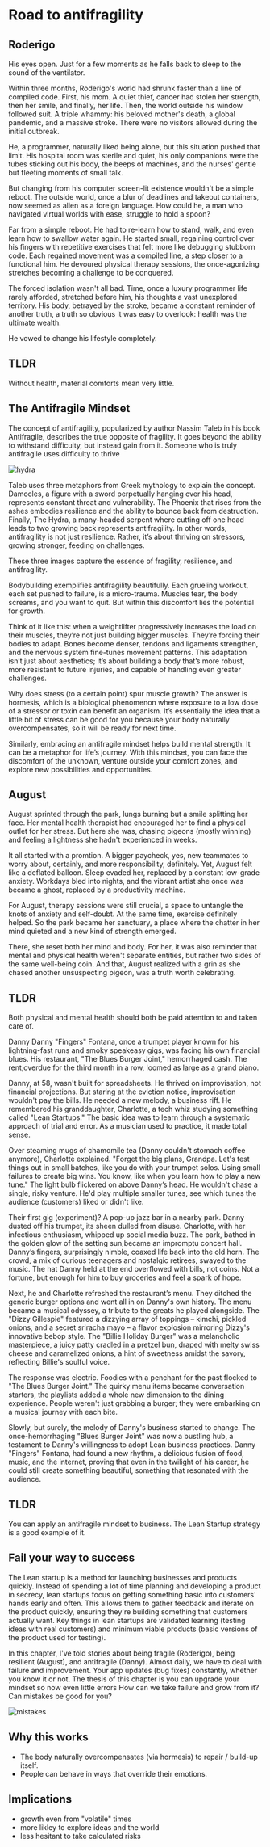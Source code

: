 
# Road to antifragility
## Roderigo
His eyes open. Just for a few moments as he falls back to sleep to the sound of the ventilator. 

Within three months, Roderigo's world had shrunk faster than a line of compiled code. First, his mom. A quiet thief, cancer had stolen her strength, then her smile, and finally, her life. Then, the world outside his window followed suit. A triple whammy: his beloved mother's death, a global pandemic, and a massive stroke. There were no visitors allowed during the initial outbreak. 

He, a programmer, naturally liked being alone, but this situation pushed that limit. His hospital room was sterile and quiet, his only companions were the tubes sticking out his body, the beeps of machines, and the nurses' gentle but fleeting moments of small talk. 

But changing from his computer screen-lit existence wouldn't be a simple reboot. The outside world, once a blur of deadlines and takeout containers, now seemed as alien as a foreign language. How could he, a man who navigated virtual worlds with ease, struggle to hold a spoon?

Far from a simple reboot. He had to re-learn how to stand, walk, and even learn how to swallow water again. He started small, regaining control over his fingers with repetitive exercises that felt more like debugging stubborn code. Each regained movement was a compiled line, a step closer to a functional him. He devoured physical therapy sessions, the once-agonizing stretches becoming a challenge to be conquered. 

The forced isolation wasn't all bad. Time, once a luxury programmer life rarely afforded, stretched before him, his thoughts a vast unexplored territory. His body, betrayed by the stroke, became a constant reminder of another truth, a truth so obvious it was easy to overlook: health was the ultimate wealth. 

He vowed to change his lifestyle completely.



## TLDR
Without health, material comforts mean very little. 


## The Antifragile Mindset 

The concept of antifragility, popularized by author Nassim Taleb in his book Antifragile, describes the true opposite of fragility. It goes beyond the ability to withstand difficulty, but instead gain from it. Someone who is truly antifragile uses difficulty to thrive

![hydra](https://pebreo.github.io/IMG_0755.jpeg)

Taleb uses three metaphors from Greek mythology to explain the concept. Damocles, a figure with a sword perpetually hanging over his head, represents constant threat and vulnerability. The Phoenix that rises from the ashes embodies resilience and the ability to bounce back from destruction. Finally, The Hydra, a many-headed serpent where cutting off one head leads to two growing back represents antifragility. In other words, antifragility is not just resilience. Rather, it’s about thriving on stressors, growing stronger, feeding on challenges.

These three images capture the essence of fragility, resilience, and antifragility.

Bodybuilding exemplifies antifragility beautifully. Each grueling workout, each set pushed to failure, is a micro-trauma. Muscles tear, the body screams, and you want to quit. But within this discomfort lies the potential for growth.

Think of it like this: when a weightlifter progressively increases the load on their muscles, they’re not just building bigger muscles. They’re forcing their bodies to adapt. Bones become denser, tendons and ligaments strengthen, and the nervous system fine-tunes movement patterns. This adaptation isn’t just about aesthetics; it’s about building a body that’s more robust, more resistant to future injuries, and capable of handling even greater challenges.

Why does stress (to a certain point) spur muscle growth? The answer is hormesis, which is a biological phenomenon where exposure to a low dose of a stressor or toxin can benefit an organism. It’s essentially the idea that a little bit of stress can be good for you because your body naturally overcompensates, so it will be ready for next time.
 
Similarly, embracing an antifragile mindset helps build mental strength. It can be a metaphor for life’s journey. With this mindset, you can face the discomfort of the unknown, venture outside your comfort zones, and explore new possibilities and opportunities.


## August
August sprinted through the park, lungs burning but a smile splitting her face. Her mental health therapist had encouraged her to find a physical outlet for her stress. But here she was, chasing pigeons (mostly winning) and feeling a lightness she hadn't experienced in weeks. 

It all started with a promtion. A bigger paycheck, yes, new teammates to worry about, certainly, and more responsibility, definitely. Yet, August felt like a deflated balloon. Sleep evaded her, replaced by a constant low-grade anxiety. Workdays bled into nights, and the vibrant artist she once was became a ghost, replaced by a productivity machine. 

For August, therapy sessions were still crucial, a space to untangle the knots of anxiety and self-doubt. At the same time, exercise definitely helped.  So the park became her sanctuary, a place where the chatter in her mind quieted and a new kind of strength emerged. 

There, she reset both her mind and body. For her, it was also reminder that mental and physical health weren't separate entities, but rather two sides of the same well-being coin. And that, August realized with a grin as she chased another unsuspecting pigeon, was a truth worth celebrating. 

## TLDR
Both physical and mental health should both be paid attention to and taken care of.

Danny
Danny "Fingers" Fontana, once a trumpet player known for his lightning-fast runs and smoky speakeasy gigs, was facing his own financial blues. His restaurant, "The Blues Burger Joint," hemorrhaged cash. The rent,overdue for the third month in a row, loomed as large as a grand piano.

Danny, at 58, wasn't built for spreadsheets. He thrived on improvisation, not financial projections. But staring at the eviction notice, improvisation wouldn't pay the bills. He needed a new melody, a business riff. He remembered his granddaughter, Charlotte, a tech whiz studying something called "Lean Startups." The basic idea was to learn through a systematic approach of trial and error. As a musician used to practice, it made total sense.

Over steaming mugs of chamomile tea (Danny couldn't stomach coffee anymore), Charlotte explained. "Forget the big plans, Grandpa. Let's test things out in small batches, like you do with your trumpet solos. Using small failures to create big wins. You know, like when you learn how to play a new tune." The light bulb flickered on above Danny’s head. He wouldn't chase a single, risky venture. He'd play multiple smaller tunes, see which tunes the audience (customers) liked or didn't like.

Their first gig (experiment)? A pop-up jazz bar in a nearby park. Danny dusted off his trumpet, its sheen dulled from disuse. Charlotte, with her infectious enthusiasm, whipped up social media buzz. The park, bathed in the golden glow of the setting sun,became an impromptu concert hall. Danny’s fingers, surprisingly nimble, coaxed life back into the old horn. The crowd, a mix of curious teenagers and nostalgic retirees, swayed to the music. The hat Danny held at the end overflowed with bills, not coins. Not a fortune, but enough for him to buy groceries and feel a spark of hope.

Next, he and Charlotte refreshed the restaurant’s menu. They ditched the generic burger options and went all in on Danny's own history. The menu became a musical odyssey, a tribute to the greats he played alongside. The "Dizzy Gillespie" featured a dizzying array of toppings – kimchi, pickled onions, and a secret sriracha mayo – a flavor explosion mirroring Dizzy's innovative bebop style. The "Billie Holiday Burger" was a melancholic masterpiece, a juicy patty cradled in a pretzel bun, draped with melty swiss cheese and caramelized onions, a hint of sweetness amidst the savory, reflecting Billie's soulful voice.

The response was electric. Foodies with a penchant for the past flocked to "The Blues Burger Joint." The quirky menu items became conversation starters, the playlists added a whole new dimension to the dining experience. People weren't just grabbing a burger; they were embarking on a musical journey with each bite.

Slowly, but surely, the melody of Danny's business started to change. The once-hemorrhaging "Blues Burger Joint" was now a bustling hub, a testament to Danny's willingness to adopt Lean business practices. Danny "Fingers" Fontana, had found a new rhythm, a delicious fusion of food, music, and the internet, proving that even in the twilight of his career, he could still create something beautiful, something that resonated with the audience.

## TLDR
You can apply an antifragile mindset to business. The Lean Startup strategy is a good example of it.

## Fail your way to success

The Lean startup is a method for launching businesses and products quickly. Instead of spending a lot of time planning and developing a product in secrecy, lean startups focus on getting something basic into customers' hands early and often. This allows them to gather feedback and iterate on the product quickly, ensuring they're building something that customers actually want.  Key things in lean startups are validated learning (testing ideas with real customers) and minimum viable products (basic versions of the product used for testing).

In this chapter, I've told stories about being fragile (Roderigo), being resilient (August), and antifragile (Danny).
Almost daily, we have to deal with failure and improvement. Your app updates (bug fixes) constantly, whether you know it or not. The thesis of this chapter is you can upgrade your mindset so now even little errors How can we take failure and grow from it? Can mistakes be good for you?

![mistakes](https://pebreo.github.io/IMG_0572.jpeg)

## Why this works
- The body naturally overcompensates (via  hormesis) to repair / build-up itself.
- People can behave in ways that override their emotions.

## Implications
- growth even from "volatile" times
- more likley to explore ideas and the world
- less hesitant to take calculated risks
